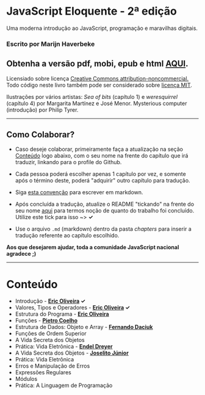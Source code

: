 # JavaScript Eloquente - 2ª edição

Uma moderna introdução ao JavaScript, programação e maravilhas digitais.

### Escrito por **Marijn Haverbeke**

## Obtenha a versão pdf, mobi, epub e html [AQUI](https://leanpub.com/eloquentejavascript).


Licensiado sobre licença [Creative Commons attribution-noncommercial.](http://creativecommons.org/licenses/by-nc/3.0/) Todo código neste livro também pode ser considerado sobre [licença MIT](http://opensource.org/licenses/MIT).

Ilustrações por vários artistas: *Sea of bits* (capítulo 1) e *weresquirrel* (capítulo 4) por Margarita Martínez e José Menor. Mysterious computer (introdução) por Philip Tyrer.

---

## Como Colaborar?

* Caso deseje colaborar, primeiramente faça a atualização na seção [Conteúdo](https://github.com/eoop/eloquente-javascript#conte%C3%BAdo) logo abaixo, com o seu nome na frente do capítulo que irá traduzir, linkando para o profile do Github.

* Cada pessoa poderá escolher apenas 1 capítulo por vez, e somente após o término deste, poderá "adquirir" outro capítulo para tradução.

* Siga [esta convenção](https://gist.github.com/eoop/8507748) para escrever em markdown.

* Após concluída a tradução, atualize o README "tickando" na frente do seu nome [aqui](https://github.com/eoop/eloquente-javascript#conte%C3%BAdo) para termos noção de quanto do trabalho foi concluído. Utilize este tick para isso ~> **✓**

* Use o arquivo `.md` (markdown) dentro da pasta *chapters* para inserir a tradução referente ao capítulo escolhido.


**Aos que desejarem ajudar, toda a comunidade JavaScript nacional agradece ;)**


---

# Conteúdo

* Introdução - **[Eric Oliveira](https://github.com/eoop) ✓**
* Valores, Tipos e Operadores - **[Eric Oliveira](https://github.com/eoop) ✓**
* Estrutura do Programa - **[Eric Oliveira](https://github.com/eoop)**
* Funções - **[Pietro Coelho]()**
* Estrutura de Dados: Objeto e Array - **[Fernando Daciuk](https://github.com/fdaciuk)**
* Funções de Ordem Superior
* A Vida Secreta dos Objetos
* Prática: Vida Eletrônica - **[Endel Dreyer](https://github.com/endel)**
* A Vida Secreta dos Objetos - **[Joselito Júnior](https://github.com/joselitojunior)**
* Prática: Vida Eletrônica
* Erros e Manipulação de Erros
* Expressões Regulares
* Módulos
* Prática: A Linguagem de Programação
